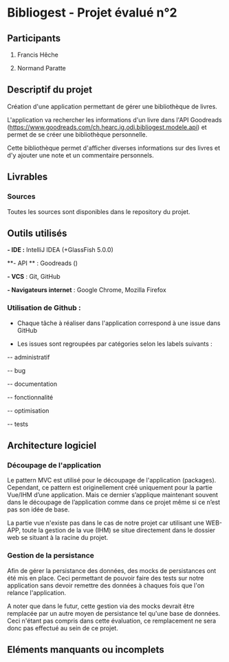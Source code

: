 # Bibliogest - Projet évalué n°2

## Participants

1. Francis Hêche

2. Normand Paratte

## Descriptif du projet

Création d'une application permettant de gérer une bibliothèque de livres.

L'application va rechercher les informations d'un livre dans l'API Goodreads (https://www.goodreads.com/ch.hearc.ig.odi.bibliogest.modele.api) et permet de se créer une bibliothèque personnelle.

Cette bibliothèque permet d'afficher diverses informations sur des livres et d'y ajouter une note et un commentaire personnels.


## Livrables

### Sources

Toutes les sources sont disponibles dans le repository du projet.



## Outils utilisés

**- IDE :** IntelliJ IDEA (+GlassFish 5.0.0)

**- API ** : Goodreads ()

**- VCS** : Git, GitHub

**- Navigateurs internet** : Google Chrome, Mozilla Firefox

### Utilisation de Github :

- Chaque tâche à réaliser dans l'application correspond à une issue dans GitHub

- Les issues sont regroupées par catégories selon les labels suivants :

-- administratif

-- bug

-- documentation

-- fonctionnalité

-- optimisation

-- tests

## Architecture logiciel
### Découpage de l'application
Le pattern MVC est utilisé pour le découpage de l'application (packages).
Cependant, ce pattern est originellement créé uniquement pour la partie Vue/IHM d’une application. Mais ce dernier s’applique maintenant souvent dans le découpage de l’application comme dans ce projet même si ce n’est pas son idée de base.

La partie vue n'existe pas dans le cas de notre projet car utilisant une WEB-APP, toute la gestion de la vue (IHM) se situe directement dans le dossier web se situant à la racine du projet.

### Gestion de la persistance
Afin de gérer la persistance des données, des mocks de persistances ont été mis en place. Ceci permettant de pouvoir faire des tests sur notre application sans devoir remettre des données à chaques fois que l'on relance l'application.

A noter que dans le futur, cette gestion via des mocks devrait être remplacée par un autre moyen de persistance tel qu'une base de données.
Ceci n'étant pas compris dans cette évaluation, ce remplacement ne sera donc pas effectué au sein de ce projet.

## Eléments manquants ou incomplets
